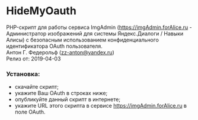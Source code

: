 # HideMyOauth
PHP-скрипт для работы сервиса ImgAdmin (https://imgAdmin.forAlice.ru - Администратор изображений для системы Яндекс.Диалоги / Навыки Алисы) с безопасным использованием конфиденциального идентификатора OAuth пользователя.
<br>Антон Г. Федерольф (zz-anton@yandex.ru)
<br>Релиз от: 2019-04-03
### Установка:
- скачайте скрипт;
- укажите Ваш OAuth в строках ниже;
- опубликуйте данный скрипт в интернете;
- укажите URL этого скрипта в сервисе https://imgAdmin.forAlice.ru в поле OAuth.
